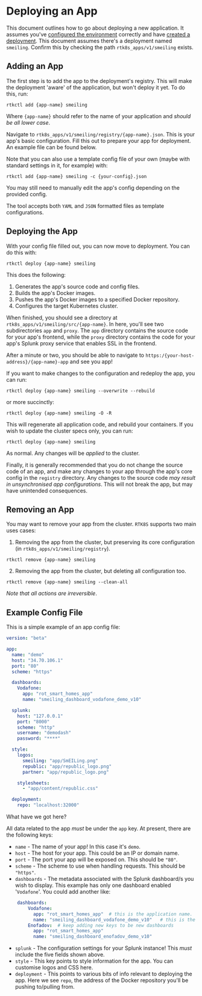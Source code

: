 # Deploying an App

This document outlines how to go about deploying a new application. It assumes you've [configured the environment]() correctly
and have [created a deployment](). This document assumes there's a deployment named `smeiling`. Confirm this by checking
the path `rtk8s_apps/v1/smeiling` exists.

## Adding an App

The first step is to add the app to the deployment's registry. This will make the deployment 'aware' of the application,
but won't deploy it yet. To do this, run:

`rtkctl add {app-name} smeiling`

Where `{app-name}` should refer to the name of your application and _should be all lower case_.

Navigate to `rtk8s_apps/v1/smeiling/registry/{app-name}.json`. This is your app's basic configuration. Fill this out
to prepare your app for deployment. An example file can be found below.

Note that you can also use a template config file of your own (maybe with standard settings in it, for example) with:

`rtkctl add {app-name} smeiling -c {your-config}.json`

You may still need to manually edit the app's config depending on the provided config. 

The tool accepts both `YAML` and `JSON` formatted files as template configurations.

## Deploying the App

With your config file filled out, you can now move to deployment. You can do this with:

`rtkctl deploy {app-name} smeiling`

This does the following:

1. Generates the app's source code and config files.
2. Builds the app's Docker images.
3. Pushes the app's Docker images to a specified Docker repository.
4. Configures the target Kubernetes cluster.

When finished, you should see a directory at `rtk8s_apps/v1/smeiling/src/{app-name}`. In here, you'll see two subdirectories
`app` and `proxy`. The `app` directory contains the source code for your app's frontend, while the `proxy` directory 
contains the code for your app's Splunk proxy service that enables SSL in the frontend.

After a minute or two, you should be able to navigate to `https:/{your-host-address}/{app-name}-app` and see you app!

If you want to make changes to the configuration and redeploy the app, you can run:

`rtkctl deploy {app-name} smeiling --overwrite --rebuild`

or more succinctly:

`rtkctl deploy {app-name} smeiling -O -R`

This will regenerate all application code, and rebuild your containers. If you wish to update the cluster specs only,
you can run:

`rtkctl deploy {app-name} smeiling`

As normal. Any changes will be _applied_ to the cluster.

Finally, it is generally recommended that you do not change the source code of an app, and make any changes to your app through 
the app's core config in the `registry` directory. Any changes to the source code _may result in unsynchronised app
configurations_. This will not break the app, but may have unintended consequences.

## Removing an App

You may want to remove your app from the cluster. `RTK8S` supports two main uses cases:

1. Removing the app from the cluster, but preserving its core configuration (in `rtk8s_apps/v1/smeiling/registry`).

`rtkctl remove {app-name} smeiling`

2. Removing the app from the cluster, but deleting all configuration too.

`rtkctl remove {app-name} smeiling --clean-all`

_Note that all actions are irreversible_.

## Example Config File

This is a simple example of an app config file:

```yaml
version: "beta"

app:
  name: "demo"
  host: "34.70.106.1"
  port: "80"
  scheme: "https"

  dashboards:
    Vodafone:
      app: "rot_smart_homes_app"
      name: "smeiling_dashboard_vodafone_demo_v10"

  splunk:
    host: "127.0.0.1"
    port: "8000"
    scheme: "http"
    username: "demodash"
    password: "****"

  style:
    logos:
      smeiling: "app/SmEILing.png"
      republic: "app/republic_logo.png"
      partner: "app/republic_logo.png"

    stylesheets:
      - "app/content/republic.css"

  deployment:
    repo: "localhost:32000"
```

What have we got here? 

All data related to the app _must_ be under the `app` key. At present, there are the following keys:

* `name` - The name of your app! In this case it's `demo`.
* `host` - The host for your app. This could be an IP or domain name.
* `port` - The port your app will be exposed on. This should be `"80"`.
* `scheme` - The scheme to use when handling requests. This should be `"https"`.
* `dashboards` - The metadata associated with the Splunk dashboard/s you wish to display. This example has only one dashboard enabled '`Vodafone`'. You could add another like:

```yaml
    dashboards:
        Vodafone:
          app: "rot_smart_homes_app"  # this is the application name.
          name: "smeiling_dashboard_vodafone_demo_v10"   # this is the dashboard name.
        Enofadov:  # keep adding new keys to be new dashboards
          app: "rot_smart_homes_app"
          name: "smeiling_dashboard_enofadov_demo_v10"
```

* `splunk` - The configuration settings for your Splunk instance! This _must_ include the five fields shown above.
* `style` - This key points to style information for the app. You can customise logos and CSS here.
* `deployment` - This points to various bits of info relevant to deploying the app. Here we see `repo`, the address of the Docker repository you'll be pushing to/pulling from.
